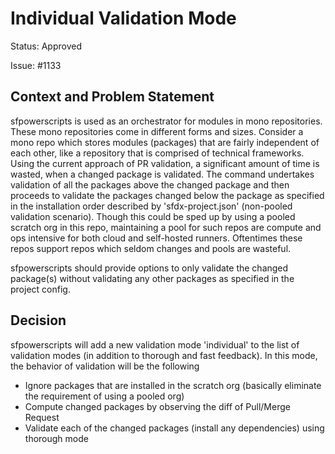 # Individual Validation Mode

Status: Approved

Issue: #1133

## Context and Problem Statement

sfpowerscripts is used as an orchestrator for modules in mono repositories. These mono repositories come in different forms and sizes.  Consider a mono repo which stores modules (packages) that are fairly independent of each other, like a repository that is comprised of technical frameworks. Using the current approach of PR validation, a significant amount of time is wasted, when a changed package is validated.  The command undertakes validation of all the packages above the changed package and then proceeds to validate the packages changed below the package as specified in the installation order described by 'sfdx-project.json' (non-pooled validation scenario). Though this could be sped up by using a pooled scratch org in this repo, maintaining a pool for such repos are compute and ops intensive for both cloud and self-hosted runners. Oftentimes these repos support repos which seldom changes and pools are wasteful.

sfpowerscripts should provide options to only validate the changed package(s) without validating any other packages as specified in the project config.

## Decision

sfpowerscripts will add a new validation mode 'individual' to the list of validation modes (in addition to thorough and fast feedback). In this mode, the behavior of validation will be the following

- Ignore packages that are installed in the scratch org (basically eliminate the requirement of using a pooled org)
- Compute changed packages by observing the diff of Pull/Merge Request
- Validate each of the changed packages (install any dependencies) using thorough mode 
